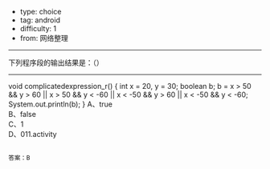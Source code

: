 - type: choice
- tag: android
- difficulty:  1
- from: 网络整理

--------

下列程序段的输出结果是：（）

---------

void complicatedexpression_r() {
	int x = 20, y = 30;
	boolean b;
	b = x > 50 && y > 60 || x > 50 && y < -60 || x < -50 && y > 60
			|| x < -50 && y < -60;
	System.out.println(b);
}
A、true  
B、false  
C、1  
D、011.activity
```

答案：B

